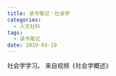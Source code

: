 ```yaml
---
title: 读书笔记：社会学
categories:
  - 人文社科
tags:
  - 读书笔记
date: 2019-03-19
---
```


社会学学习。
来自视频《社会学概述》
<!-- more -->
